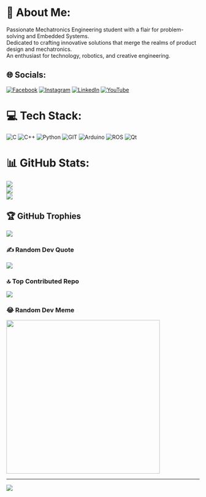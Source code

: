 # 💫 About Me:
Passionate Mechatronics Engineering student with a flair for problem-solving and Embedded Systems.<br>Dedicated to crafting innovative solutions that merge the realms of product design and mechatronics.<br>An enthusiast for technology, robotics, and creative engineering.


## 🌐 Socials:
[![Facebook](https://img.shields.io/badge/Facebook-%231877F2.svg?logo=Facebook&logoColor=white)](https://facebook.com/Omar.eltotongy) [![Instagram](https://img.shields.io/badge/Instagram-%23E4405F.svg?logo=Instagram&logoColor=white)](https://instagram.com/omar_eltotongy) [![LinkedIn](https://img.shields.io/badge/LinkedIn-%230077B5.svg?logo=linkedin&logoColor=white)](https://linkedin.com/in/omar-eltoutongy) [![YouTube](https://img.shields.io/badge/YouTube-%23FF0000.svg?logo=YouTube&logoColor=white)](https://youtube.com/@https://www.youtube.com/channel/UCvRvRJmkn7rhgEdCxdFqF8A) 

# 💻 Tech Stack:
![C](https://img.shields.io/badge/c-%2300599C.svg?style=for-the-badge&logo=c&logoColor=white) ![C++](https://img.shields.io/badge/c++-%2300599C.svg?style=for-the-badge&logo=c%2B%2B&logoColor=white) ![Python](https://img.shields.io/badge/python-3670A0?style=for-the-badge&logo=python&logoColor=ffdd54) ![GIT](https://img.shields.io/badge/Git-fc6d26?style=for-the-badge&logo=git&logoColor=white) ![Arduino](https://img.shields.io/badge/-Arduino-00979D?style=for-the-badge&logo=Arduino&logoColor=white) ![ROS](https://img.shields.io/badge/ros-%230A0FF9.svg?style=for-the-badge&logo=ros&logoColor=white) ![Qt](https://img.shields.io/badge/Qt-%23217346.svg?style=for-the-badge&logo=Qt&logoColor=white)
# 📊 GitHub Stats:
![](https://github-readme-stats.vercel.app/api?username=OmarEltotongy&theme=default&hide_border=false&include_all_commits=true&count_private=false)<br/>
![](https://github-readme-streak-stats.herokuapp.com/?user=OmarEltotongy&theme=default&hide_border=false)<br/>
![](https://github-readme-stats.vercel.app/api/top-langs/?username=OmarEltotongy&theme=default&hide_border=false&include_all_commits=true&count_private=false&layout=compact)

## 🏆 GitHub Trophies
![](https://github-profile-trophy.vercel.app/?username=OmarEltotongy&theme=radical&no-frame=false&no-bg=true&margin-w=4)

### ✍️ Random Dev Quote
![](https://quotes-github-readme.vercel.app/api?type=horizontal&theme=radical)

### 🔝 Top Contributed Repo
![](https://github-contributor-stats.vercel.app/api?username=OmarEltotongy&limit=5&theme=dark&combine_all_yearly_contributions=true)

### 😂 Random Dev Meme
<img src='https://randommeme-five.vercel.app/' style="height: 400px;"/>

---
[![](https://visitcount.itsvg.in/api?id=OmarEltotongy&icon=5&color=3)](https://visitcount.itsvg.in)

<!-- Proudly created with GPRM ( https://gprm.itsvg.in ) -->
